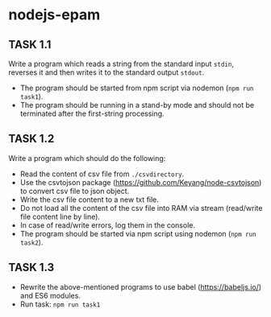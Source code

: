 # nodejs-epam

## TASK 1.1
Write a program which reads a string from the standard input `stdin`, reverses it and then writes it to the standard output `stdout`.
 - The program should be started from npm script via nodemon (`npm run task1`).
 - The program should be running in a stand-by mode and should not be terminated after the first-string processing.
 
## TASK 1.2
Write a program which should do the following:
 - Read the content of csv file from `./csvdirectory`.
 - Use the csvtojson package (https://github.com/Keyang/node-csvtojson) to convert csv file to json object.
 - Write the csv file content to a new txt file.
 - Do not load all the content of the csv file into RAM via stream (read/write file content line by line).
 - In case of read/write errors, log them in the console.
 - The program should be started via npm script using nodemon (`npm run task2`).
 
## TASK 1.3
 - Rewrite the above-mentioned programs to use babel (https://babeljs.io/) and ES6 modules.
 - Run task: `npm run task1`
